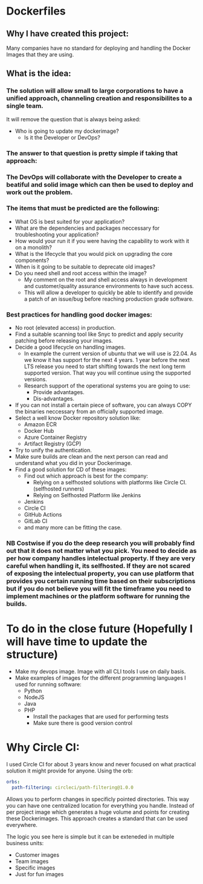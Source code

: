 # Dockerfiles


## Why I have created this project:

Many companies have no standard for deploying and handling the Docker Images that they are using.

## What is the idea:
### The solution will allow small to large corporations to have a unified approach, channeling creation and responsibilites to a single team.

It will remove the question that is always being asked:

- Who is going to update my dockerimage?
  - Is it the Developer or DevOps?

### The answer to that question is pretty simple if taking that approach:

### The DevOps will collaborate with the Developer to create a beatiful and solid image which can then be used to deploy and work out the problem.

### The items that must be predicted are the following:

- What OS is best suited for your application?
- What are the dependencies and packages neccessary for troubleshooting your application?
- How would your run it if you were having the capability to work with it on a monolith?
- What is the lifecycle that you would pick on upgrading the core components?
- When is it going to be suitable to deprecate old images?
- Do you need shell and root access within the image? 
  - My comment on the root and shell access always in development and customer/quality assurance environments to have such access.
  - This will allow a developer to quickly be able to identify and provide a patch of an issue/bug before reaching production grade software.


### Best practices for handling good docker images:

- No root (elevated access) in production.
- Find a suitable scanning tool like Snyc to predict and apply security patching before releasing your images.
- Decide a good lifecycle on handling images.
  - In example the current version of ubuntu that we will use is 22.04. As we know it has support for the next 4 years. 1 year before the next LTS release you need to start shifting towards the next long term supported version. That way you will continue using the supported versions.
  - Research support of the operational systems you are going to use:
    - Provide advantages.
    - Dis-advantages.
- If you can not install a certain piece of software, you can always COPY the binaries neccessary from an officially supported image.
- Select a well know Docker repository solution like:
  - Amazon ECR
  - Docker Hub
  - Azure Container Registry
  - Artifact Registry (GCP)
- Try to unify the authentication.
- Make sure builds are clean and the next person can read and understand what you did in your Dockerimage.
- Find a good solution for CD of these images:
    - Find out which approach is best for the company: 
      - Relying on a selfhosted solutions with platforms like Circle CI. (selfhosted runners)
      - Relying on Selfhosted Platform like Jenkins
  - Jenkins
  - Circle CI
  - GitHub Actions
  - GitLab CI
  - and many more can be fitting the case.

### NB Costwise if you do the deep research you will probably find out that it does not matter what you pick. You need to decide as per how company handles intelectual property. If they are very careful when handling it, its selfhosted. If they are not scared of exposing the intelectual property, you can use platform that provides you certain running time based on their subscriptions but if you do not believe you will fit the timeframe you need to implement machines or the platform software for running the builds.


# To do in the close future (Hopefully I will have time to update the structure)

- Make my devops image. Image with all CLI tools I use on daily basis.
- Make examples of images for the different programming languages I used for running software:
  - Python
  - NodeJS
  - Java
  - PHP
    - Install the packages that are used for performing tests
    - Make sure there is good version control

# Why Circle CI:

I used Circle CI for about 3 years know and never focused on what practical solution it might provide for anyone.
Using the orb:

```yaml
orbs:
  path-filtering: circleci/path-filtering@1.0.0
```
Allows you to perform changes in specificly pointed directories.
This way you can have one centralized location for everything you handle. Instead of per project image which generates a huge volume and points for creating these Dockerimages. This approach creates a standard that can be used everywhere. 

The logic you see here is simple but it can be exteneded in multiple business units:
- Customer images
- Team images
- Specific images
- Just for fun images